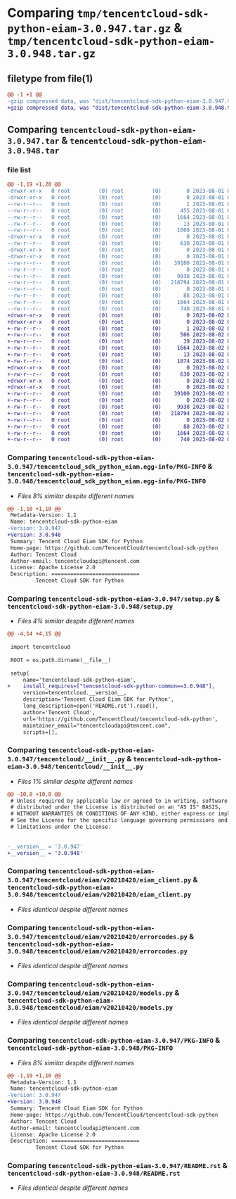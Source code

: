 # Comparing `tmp/tencentcloud-sdk-python-eiam-3.0.947.tar.gz` & `tmp/tencentcloud-sdk-python-eiam-3.0.948.tar.gz`

## filetype from file(1)

```diff
@@ -1 +1 @@
-gzip compressed data, was "dist/tencentcloud-sdk-python-eiam-3.0.947.tar", last modified: Tue Aug  1 00:36:58 2023, max compression
+gzip compressed data, was "dist/tencentcloud-sdk-python-eiam-3.0.948.tar", last modified: Wed Aug  2 00:29:27 2023, max compression
```

## Comparing `tencentcloud-sdk-python-eiam-3.0.947.tar` & `tencentcloud-sdk-python-eiam-3.0.948.tar`

### file list

```diff
@@ -1,19 +1,20 @@
-drwxr-xr-x   0 root         (0) root         (0)        0 2023-08-01 00:36:58.000000 tencentcloud-sdk-python-eiam-3.0.947/
-drwxr-xr-x   0 root         (0) root         (0)        0 2023-08-01 00:36:58.000000 tencentcloud-sdk-python-eiam-3.0.947/tencentcloud_sdk_python_eiam.egg-info/
--rw-r--r--   0 root         (0) root         (0)        1 2023-08-01 00:36:58.000000 tencentcloud-sdk-python-eiam-3.0.947/tencentcloud_sdk_python_eiam.egg-info/dependency_links.txt
--rw-r--r--   0 root         (0) root         (0)      455 2023-08-01 00:36:58.000000 tencentcloud-sdk-python-eiam-3.0.947/tencentcloud_sdk_python_eiam.egg-info/SOURCES.txt
--rw-r--r--   0 root         (0) root         (0)     1664 2023-08-01 00:36:58.000000 tencentcloud-sdk-python-eiam-3.0.947/tencentcloud_sdk_python_eiam.egg-info/PKG-INFO
--rw-r--r--   0 root         (0) root         (0)       13 2023-08-01 00:36:58.000000 tencentcloud-sdk-python-eiam-3.0.947/tencentcloud_sdk_python_eiam.egg-info/top_level.txt
--rw-r--r--   0 root         (0) root         (0)     1008 2023-08-01 00:36:58.000000 tencentcloud-sdk-python-eiam-3.0.947/setup.py
-drwxr-xr-x   0 root         (0) root         (0)        0 2023-08-01 00:36:58.000000 tencentcloud-sdk-python-eiam-3.0.947/tencentcloud/
--rw-r--r--   0 root         (0) root         (0)      630 2023-08-01 00:36:58.000000 tencentcloud-sdk-python-eiam-3.0.947/tencentcloud/__init__.py
-drwxr-xr-x   0 root         (0) root         (0)        0 2023-08-01 00:36:58.000000 tencentcloud-sdk-python-eiam-3.0.947/tencentcloud/eiam/
-drwxr-xr-x   0 root         (0) root         (0)        0 2023-08-01 00:36:58.000000 tencentcloud-sdk-python-eiam-3.0.947/tencentcloud/eiam/v20210420/
--rw-r--r--   0 root         (0) root         (0)    39100 2023-08-01 00:36:58.000000 tencentcloud-sdk-python-eiam-3.0.947/tencentcloud/eiam/v20210420/eiam_client.py
--rw-r--r--   0 root         (0) root         (0)        0 2023-08-01 00:36:58.000000 tencentcloud-sdk-python-eiam-3.0.947/tencentcloud/eiam/v20210420/__init__.py
--rw-r--r--   0 root         (0) root         (0)     9938 2023-08-01 00:36:58.000000 tencentcloud-sdk-python-eiam-3.0.947/tencentcloud/eiam/v20210420/errorcodes.py
--rw-r--r--   0 root         (0) root         (0)   218794 2023-08-01 00:36:58.000000 tencentcloud-sdk-python-eiam-3.0.947/tencentcloud/eiam/v20210420/models.py
--rw-r--r--   0 root         (0) root         (0)        0 2023-08-01 00:36:58.000000 tencentcloud-sdk-python-eiam-3.0.947/tencentcloud/eiam/__init__.py
--rw-r--r--   0 root         (0) root         (0)       88 2023-08-01 00:36:58.000000 tencentcloud-sdk-python-eiam-3.0.947/setup.cfg
--rw-r--r--   0 root         (0) root         (0)     1664 2023-08-01 00:36:58.000000 tencentcloud-sdk-python-eiam-3.0.947/PKG-INFO
--rw-r--r--   0 root         (0) root         (0)      740 2023-08-01 00:36:58.000000 tencentcloud-sdk-python-eiam-3.0.947/README.rst
+drwxr-xr-x   0 root         (0) root         (0)        0 2023-08-02 00:29:27.000000 tencentcloud-sdk-python-eiam-3.0.948/
+drwxr-xr-x   0 root         (0) root         (0)        0 2023-08-02 00:29:27.000000 tencentcloud-sdk-python-eiam-3.0.948/tencentcloud_sdk_python_eiam.egg-info/
+-rw-r--r--   0 root         (0) root         (0)        1 2023-08-02 00:29:27.000000 tencentcloud-sdk-python-eiam-3.0.948/tencentcloud_sdk_python_eiam.egg-info/dependency_links.txt
+-rw-r--r--   0 root         (0) root         (0)      506 2023-08-02 00:29:27.000000 tencentcloud-sdk-python-eiam-3.0.948/tencentcloud_sdk_python_eiam.egg-info/SOURCES.txt
+-rw-r--r--   0 root         (0) root         (0)       39 2023-08-02 00:29:27.000000 tencentcloud-sdk-python-eiam-3.0.948/tencentcloud_sdk_python_eiam.egg-info/requires.txt
+-rw-r--r--   0 root         (0) root         (0)     1664 2023-08-02 00:29:27.000000 tencentcloud-sdk-python-eiam-3.0.948/tencentcloud_sdk_python_eiam.egg-info/PKG-INFO
+-rw-r--r--   0 root         (0) root         (0)       13 2023-08-02 00:29:27.000000 tencentcloud-sdk-python-eiam-3.0.948/tencentcloud_sdk_python_eiam.egg-info/top_level.txt
+-rw-r--r--   0 root         (0) root         (0)     1074 2023-08-02 00:29:27.000000 tencentcloud-sdk-python-eiam-3.0.948/setup.py
+drwxr-xr-x   0 root         (0) root         (0)        0 2023-08-02 00:29:27.000000 tencentcloud-sdk-python-eiam-3.0.948/tencentcloud/
+-rw-r--r--   0 root         (0) root         (0)      630 2023-08-02 00:29:27.000000 tencentcloud-sdk-python-eiam-3.0.948/tencentcloud/__init__.py
+drwxr-xr-x   0 root         (0) root         (0)        0 2023-08-02 00:29:27.000000 tencentcloud-sdk-python-eiam-3.0.948/tencentcloud/eiam/
+drwxr-xr-x   0 root         (0) root         (0)        0 2023-08-02 00:29:27.000000 tencentcloud-sdk-python-eiam-3.0.948/tencentcloud/eiam/v20210420/
+-rw-r--r--   0 root         (0) root         (0)    39100 2023-08-02 00:29:27.000000 tencentcloud-sdk-python-eiam-3.0.948/tencentcloud/eiam/v20210420/eiam_client.py
+-rw-r--r--   0 root         (0) root         (0)        0 2023-08-02 00:29:27.000000 tencentcloud-sdk-python-eiam-3.0.948/tencentcloud/eiam/v20210420/__init__.py
+-rw-r--r--   0 root         (0) root         (0)     9938 2023-08-02 00:29:27.000000 tencentcloud-sdk-python-eiam-3.0.948/tencentcloud/eiam/v20210420/errorcodes.py
+-rw-r--r--   0 root         (0) root         (0)   218794 2023-08-02 00:29:27.000000 tencentcloud-sdk-python-eiam-3.0.948/tencentcloud/eiam/v20210420/models.py
+-rw-r--r--   0 root         (0) root         (0)        0 2023-08-02 00:29:27.000000 tencentcloud-sdk-python-eiam-3.0.948/tencentcloud/eiam/__init__.py
+-rw-r--r--   0 root         (0) root         (0)       88 2023-08-02 00:29:27.000000 tencentcloud-sdk-python-eiam-3.0.948/setup.cfg
+-rw-r--r--   0 root         (0) root         (0)     1664 2023-08-02 00:29:27.000000 tencentcloud-sdk-python-eiam-3.0.948/PKG-INFO
+-rw-r--r--   0 root         (0) root         (0)      740 2023-08-02 00:29:27.000000 tencentcloud-sdk-python-eiam-3.0.948/README.rst
```

### Comparing `tencentcloud-sdk-python-eiam-3.0.947/tencentcloud_sdk_python_eiam.egg-info/PKG-INFO` & `tencentcloud-sdk-python-eiam-3.0.948/tencentcloud_sdk_python_eiam.egg-info/PKG-INFO`

 * *Files 8% similar despite different names*

```diff
@@ -1,10 +1,10 @@
 Metadata-Version: 1.1
 Name: tencentcloud-sdk-python-eiam
-Version: 3.0.947
+Version: 3.0.948
 Summary: Tencent Cloud Eiam SDK for Python
 Home-page: https://github.com/TencentCloud/tencentcloud-sdk-python
 Author: Tencent Cloud
 Author-email: tencentcloudapi@tencent.com
 License: Apache License 2.0
 Description: ============================
         Tencent Cloud SDK for Python
```

### Comparing `tencentcloud-sdk-python-eiam-3.0.947/setup.py` & `tencentcloud-sdk-python-eiam-3.0.948/setup.py`

 * *Files 4% similar despite different names*

```diff
@@ -4,14 +4,15 @@
 
 import tencentcloud
 
 ROOT = os.path.dirname(__file__)
 
 setup(
     name='tencentcloud-sdk-python-eiam',
+    install_requires=["tencentcloud-sdk-python-common==3.0.948"],
     version=tencentcloud.__version__,
     description='Tencent Cloud Eiam SDK for Python',
     long_description=open('README.rst').read(),
     author='Tencent Cloud',
     url='https://github.com/TencentCloud/tencentcloud-sdk-python',
     maintainer_email="tencentcloudapi@tencent.com",
     scripts=[],
```

### Comparing `tencentcloud-sdk-python-eiam-3.0.947/tencentcloud/__init__.py` & `tencentcloud-sdk-python-eiam-3.0.948/tencentcloud/__init__.py`

 * *Files 1% similar despite different names*

```diff
@@ -10,8 +10,8 @@
 # Unless required by applicable law or agreed to in writing, software
 # distributed under the License is distributed on an "AS IS" BASIS,
 # WITHOUT WARRANTIES OR CONDITIONS OF ANY KIND, either express or implied.
 # See the License for the specific language governing permissions and
 # limitations under the License.
 
 
-__version__ = '3.0.947'
+__version__ = '3.0.948'
```

### Comparing `tencentcloud-sdk-python-eiam-3.0.947/tencentcloud/eiam/v20210420/eiam_client.py` & `tencentcloud-sdk-python-eiam-3.0.948/tencentcloud/eiam/v20210420/eiam_client.py`

 * *Files identical despite different names*

### Comparing `tencentcloud-sdk-python-eiam-3.0.947/tencentcloud/eiam/v20210420/errorcodes.py` & `tencentcloud-sdk-python-eiam-3.0.948/tencentcloud/eiam/v20210420/errorcodes.py`

 * *Files identical despite different names*

### Comparing `tencentcloud-sdk-python-eiam-3.0.947/tencentcloud/eiam/v20210420/models.py` & `tencentcloud-sdk-python-eiam-3.0.948/tencentcloud/eiam/v20210420/models.py`

 * *Files identical despite different names*

### Comparing `tencentcloud-sdk-python-eiam-3.0.947/PKG-INFO` & `tencentcloud-sdk-python-eiam-3.0.948/PKG-INFO`

 * *Files 8% similar despite different names*

```diff
@@ -1,10 +1,10 @@
 Metadata-Version: 1.1
 Name: tencentcloud-sdk-python-eiam
-Version: 3.0.947
+Version: 3.0.948
 Summary: Tencent Cloud Eiam SDK for Python
 Home-page: https://github.com/TencentCloud/tencentcloud-sdk-python
 Author: Tencent Cloud
 Author-email: tencentcloudapi@tencent.com
 License: Apache License 2.0
 Description: ============================
         Tencent Cloud SDK for Python
```

### Comparing `tencentcloud-sdk-python-eiam-3.0.947/README.rst` & `tencentcloud-sdk-python-eiam-3.0.948/README.rst`

 * *Files identical despite different names*

